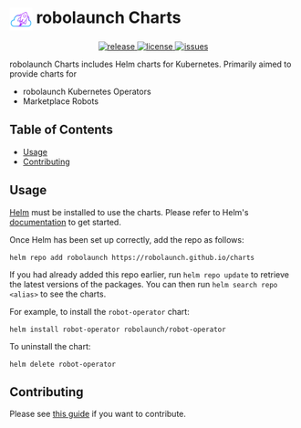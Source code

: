 # <img src="https://raw.githubusercontent.com/robolaunch/trademark/main/logos/svg/rocket.svg" width="40" height="40" align="top"> robolaunch Charts

<div align="center">
  <p align="center">
    <a href="https://github.com/robolaunch/template/releases">
      <img src="https://img.shields.io/badge/release-v2.0.7-green" alt="release">
    </a>
    <a href="https://github.com/robolaunch/template/blob/main/LICENSE">
      <img src="https://img.shields.io/github/license/robolaunch/template" alt="license">
    </a>
    <a href="https://github.com/robolaunch/template/issues">
      <img src="https://img.shields.io/github/issues/robolaunch/template" alt="issues">
    </a>
  </p>
</div>

robolaunch Charts includes Helm charts for Kubernetes. Primarily aimed to provide charts for
- robolaunch Kubernetes Operators
- Marketplace Robots

## Table of Contents

- [Usage](#overview)
- [Contributing](#contributing)

## Usage

[Helm](https://helm.sh) must be installed to use the charts.  Please refer to
Helm's [documentation](https://helm.sh/docs) to get started.

Once Helm has been set up correctly, add the repo as follows:

```
helm repo add robolaunch https://robolaunch.github.io/charts
```

If you had already added this repo earlier, run `helm repo update` to retrieve
the latest versions of the packages.  You can then run `helm search repo
<alias>` to see the charts.

For example, to install the `robot-operator` chart:

```
helm install robot-operator robolaunch/robot-operator
```

To uninstall the chart:

```
helm delete robot-operator
```

## Contributing

Please see [this guide](./CONTRIBUTING.md) if you want to contribute.
